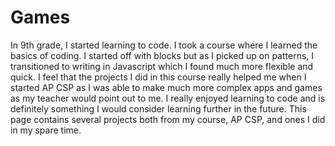 # Games
In 9th grade, I started learning to code. I took a course where I learned the basics of coding. I started off with blocks but as I picked up on patterns, I transitioned to writing in Javascript which I found much more flexible and quick. I feel that the projects I did in this course really helped me when I started AP CSP as I was able to make much more complex apps and games as my teacher would point out to me. I really enjoyed learning to code and is definitely something I would consider learning further in the future. This page contains several projects both from my course, AP CSP, and ones I did in my spare time.
